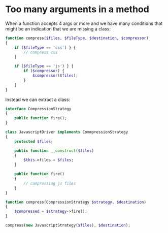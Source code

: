 # Too many arguments in a method

When a function accepts 4 args or more and we have many conditions that might be an indication that we are missing a class:
```php
function compress($files, $fileType, $destination, $compressor)
{
    if ($fileType == 'css') } {
        // compress css
    }

    if ($fileType == 'js') } {
        if ($compressor) {
            $compressor($files);
        }
    }
}
```

Instead we can extract a class:
```php
interface CompressionStrategy
{
    public function fire();
}

class JavascriptDriver implements CommpressionStrategy
{
    protected $files;

    public function __construct($files)
    {
        $this->files = $files;
    }

    public function fire()
    {
        // compressing js files
    }
}

function compress(CompressionStrategy $strategy, $destination)
{
    $compressed = $strategy->fire();
}

compress(new JavascriptStrategy($files), $destination);
```
